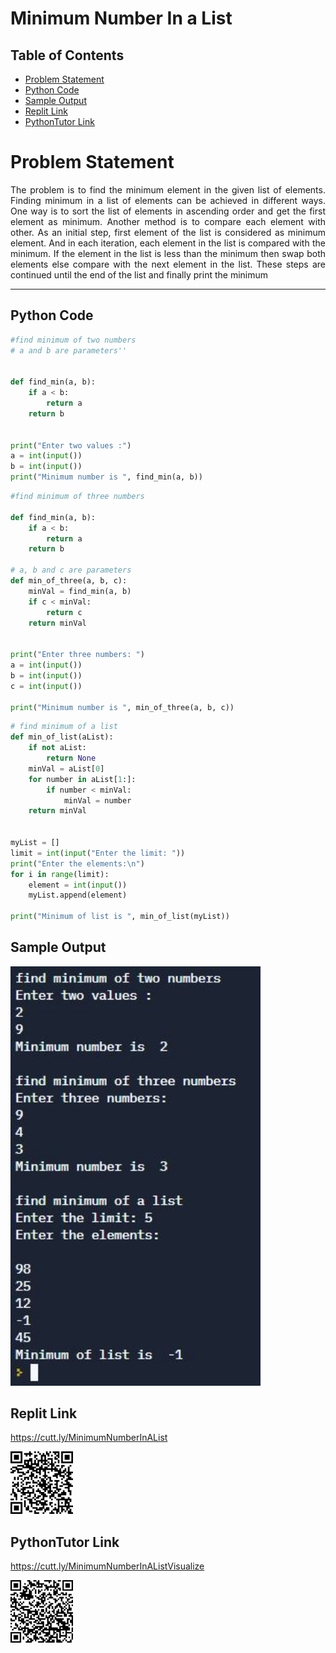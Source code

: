 # Minimum Number In a List
## Table of Contents
- [Problem Statement](#problem-statement)
- [Python Code](#python-code)
- [Sample Output](#Sample-Output)
- [Replit Link](#replit-link)
- [PythonTutor Link](#pythontutor-link)

# Problem Statement

<div align="justify"> The problem is to find the minimum element in the given list of elements. Finding minimum in a list of elements can be achieved in different ways. One way is to sort the list of elements in ascending order and get the first element as minimum. Another method is to compare each element with other. As an initial step, first element of the list is considered as minimum element. And in each iteration, each element in the list is compared with the minimum. If the element in the list is less than the minimum then swap both elements else compare with the next element in the list. These steps are continued until the end of the list and finally print the
minimum </div>

---

## Python Code
~~~python
#find minimum of two numbers
# a and b are parameters''


def find_min(a, b):
    if a < b:
        return a
    return b


print("Enter two values :")
a = int(input())
b = int(input())
print("Minimum number is ", find_min(a, b))
~~~

~~~python
#find minimum of three numbers

def find_min(a, b):
    if a < b:
        return a
    return b

# a, b and c are parameters
def min_of_three(a, b, c):
    minVal = find_min(a, b)
    if c < minVal:
        return c
    return minVal


print("Enter three numbers: ")
a = int(input())
b = int(input())
c = int(input())

print("Minimum number is ", min_of_three(a, b, c))
~~~


~~~python
# find minimum of a list
def min_of_list(aList):
    if not aList:
        return None
    minVal = aList[0]
    for number in aList[1:]:
        if number < minVal:
            minVal = number
    return minVal


myList = []
limit = int(input("Enter the limit: "))
print("Enter the elements:\n")
for i in range(limit):
    element = int(input())
    myList.append(element)

print("Minimum of list is ", min_of_list(myList))
~~~

## Sample Output
<img src="./img/OPMinNumber.JPG" style="width:400px;"/>

## Replit Link
https://cutt.ly/MinimumNumberInAList

<img src="./img/MinNumRepl.png" style="width:100px;"/>


## PythonTutor Link

https://cutt.ly/MinimumNumberInAListVisualize

<img src="./img/MinNumInAListVisual.png" style="width:100px;"/>
